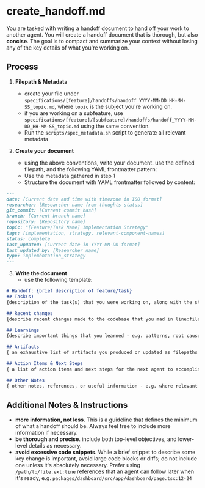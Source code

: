 # create_handoff.md 

You are tasked with writing a handoff document to hand off your work to another agent. You will create a handoff document that is thorough, but also **concise**. The goal is to compact and summarize your context without losing any of the key details of what you're working on.

## Process
1. **Filepath & Metadata**
    - create your file under `specifications/[feature]/handoffs/handoff_YYYY-MM-DD_HH-MM-SS_topic.md`, where `topic` is the subject you're working on.
    - if you are working on a subfeature, use `specifications/[feature]/[subfeature]/handoffs/handoff_YYYY-MM-DD_HH-MM-SS_topic.md` using the same convention.
    - Run the `scripts/spec_metadata.sh` script to generate all relevant metadata

2. **Create your document**
    - using the above conventions, write your document. use the defined filepath, and the following YAML frontmatter pattern:
    - Use the metadata gathered in step 1
   - Structure the document with YAML frontmatter followed by content:
```markdown
---
date: [Current date and time with timezone in ISO format]
researcher: [Researcher name from thoughts status]
git_commit: [Current commit hash]
branch: [Current branch name]
repository: [Repository name]
topic: "[Feature/Task Name] Implementation Strategy"
tags: [implementation, strategy, relevant-component-names]
status: complete
last_updated: [Current date in YYYY-MM-DD format]
last_updated_by: [Researcher name]
type: implementation_strategy
---
```

3. **Write  the document**
    - use the following template: 
```markdown
# Handoff: {brief description of feature/task}
## Task(s)
{description of the task(s) that you were working on, along with the status of each (completed, work in progress, planned/discussed)}

## Recent changes
{describe recent changes made to the codebase that you mad in line:file syntax}

## Learnings
{describe important things that you learned - e.g. patterns, root causes of bugs, or other important pieces of information someone that is picking up your work after you should know. consider listing explicit file paths.}

## Artifacts
{ an exhaustive list of artifacts you produced or updated as filepaths - e.g. paths to feature documents, implementation plans, etc that should be read in order to resume your work.}

## Action Items & Next Steps
{ a list of action items and next steps for the next agent to accomplish based on your tasks and their statuses}

## Other Notes
{ other notes, references, or useful information - e.g. where relevant sections of the codebase are, where relevant documents are, or other important things you leanrned that you want to pass on but that don't fall into the above categories}
```

## Additional Notes & Instructions
- **more information, not less**. This is a guideline that defines the minimum of what a handoff should be. Always feel free to include more information if necessary.
- **be thorough and precise**. include both top-level objectives, and lower-level details as necessary.
- **avoid excessive code snippets**. While a brief snippet to describe some key change is important, avoid large code blocks or diffs; do not include one unless it's absolutely necessary. Prefer using `/path/to/file.ext:line` references that an agent can follow later when it's ready, e.g. `packages/dashboard/src/app/dashboard/page.tsx:12-24`
